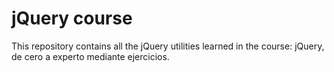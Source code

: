 # jQuery course

This repository contains all the jQuery utilities learned in the course:
jQuery, de cero a experto mediante ejercicios.
